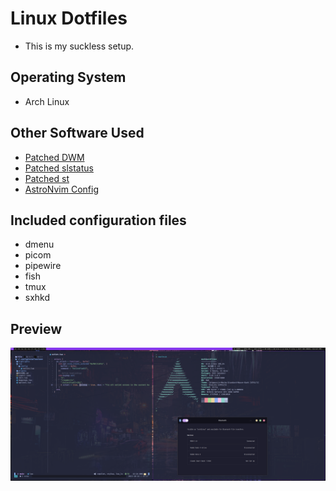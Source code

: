 # Linux Dotfiles

- This is my suckless setup.

## Operating System

- Arch Linux

## Other Software Used

- [Patched DWM](https://github.com/markchristianlacap/dwm)
- [Patched slstatus](https://github.com/markchristianlacap/slstatus)
- [Patched st](https://github.com/markchristianlacap/st)
- [AstroNvim Config](https://github.com/markchristianlacap/astronvim)

## Included configuration files

- dmenu
- picom
- pipewire
- fish
- tmux
- sxhkd

## Preview

![Preview](./preview.png)
